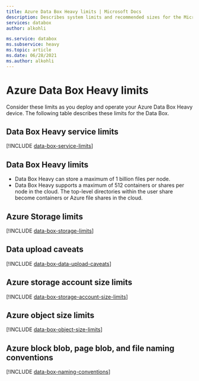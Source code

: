 ```yaml
---
title: Azure Data Box Heavy limits | Microsoft Docs
description: Describes system limits and recommended sizes for the Microsoft Azure Data Box Heavy components and connections.
services: databox
author: alkohli

ms.service: databox
ms.subservice: heavy
ms.topic: article
ms.date: 06/28/2021
ms.author: alkohli
---
```


# Azure Data Box Heavy limits

Consider these limits as you deploy and operate your Azure Data Box Heavy device. The following table describes these limits for the Data Box.


## Data Box Heavy service limits

[!INCLUDE [data-box-service-limits](../../includes/data-box-service-limits.md)]

## Data Box Heavy limits

- Data Box Heavy can store a maximum of 1 billion files per node.
- Data Box Heavy supports a maximum of 512 containers or shares per node in the cloud. The top-level directories within the user share become containers or Azure file shares in the cloud.

## Azure Storage limits

[!INCLUDE [data-box-storage-limits](../../includes/data-box-storage-limits.md)]

## Data upload caveats

[!INCLUDE [data-box-data-upload-caveats](../../includes/data-box-data-upload-caveats.md)]

## Azure storage account size limits

[!INCLUDE [data-box-storage-account-size-limits](../../includes/data-box-storage-account-size-limits.md)]

## Azure object size limits

[!INCLUDE [data-box-object-size-limits](../../includes/data-box-object-size-limits.md)]

## Azure block blob, page blob, and file naming conventions

[!INCLUDE [data-box-naming-conventions](../../includes/data-box-naming-conventions.md)]
